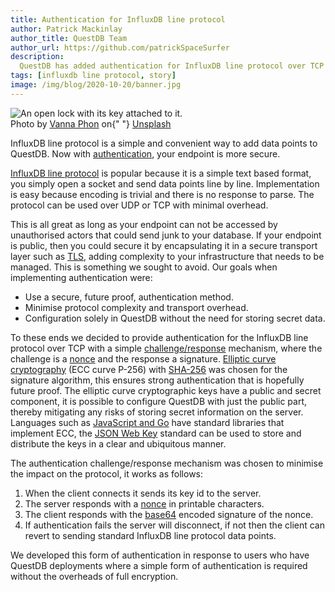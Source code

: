 ```yaml
---
title: Authentication for InfluxDB line protocol
author: Patrick Mackinlay
author_title: QuestDB Team
author_url: https://github.com/patrickSpaceSurfer
description:
  QuestDB has added authentication for InfluxDB line protocol over TCP
tags: [influxdb line protocol, story]
image: /img/blog/2020-10-20/banner.jpg
---
```


<div
  className="banner"
  style={{ fontSize: "14px", marginBottom: "1rem", textAlign: "center" }}
>
  <img
    alt="An open lock with its key attached to it."
    src="/img/blog/2020-10-20/banner.jpg"
  />
  <div>
    Photo by <a href="https://unsplash.com/photos/hRXIKdxoaPo">Vanna Phon</a> on{" "}
    <a href="https://unsplash.com">Unsplash</a>
  </div>
</div>

InfluxDB line protocol is a simple and convenient way to add data points to
QuestDB. Now with
[authentication](/docs/reference/api/influxdb/#authentication), your endpoint is
more secure.

<!--truncate-->

[InfluxDB line protocol](/docs/reference/api/influxdb) is popular because it is
a simple text based format, you simply open a socket and send data points line
by line. Implementation is easy because encoding is trivial and there is no
response to parse. The protocol can be used over UDP or TCP with minimal
overhead.

This is all great as long as your endpoint can not be accessed by unauthorised
actors that could send junk to your database. If your endpoint is public, then
you could secure it by encapsulating it in a secure transport layer such as
[TLS](https://en.wikipedia.org/wiki/Transport_Layer_Security), adding complexity
to your infrastructure that needs to be managed. This is something we sought to
avoid. Our goals when implementing authentication were:

- Use a secure, future proof, authentication method.
- Minimise protocol complexity and transport overhead.
- Configuration solely in QuestDB without the need for storing secret data.

To these ends we decided to provide authentication for the InfluxDB line
protocol over TCP with a simple
[challenge/response](https://en.wikipedia.org/wiki/Challenge%E2%80%93response_authentication)
mechanism, where the challenge is a
[nonce](https://en.wikipedia.org/wiki/Cryptographic_nonce) and the response a
signature.
[Elliptic curve cryptography](https://en.wikipedia.org/wiki/Elliptic-curve_cryptography)
(ECC curve P-256) with [SHA-256](https://en.wikipedia.org/wiki/SHA-2) was chosen
for the signature algorithm, this ensures strong authentication that is
hopefully future proof. The elliptic curve cryptographic keys have a public and
secret component, it is possible to configure QuestDB with just the public part,
thereby mitigating any risks of storing secret information on the server.
Languages such as
[JavaScript and Go](/docs/develop/insert-data/#influxdb-line-protocol) have
standard libraries that implement ECC, the
[JSON Web Key](https://tools.ietf.org/html/rfc7517) standard can be used to
store and distribute the keys in a clear and ubiquitous manner.

The authentication challenge/response mechanism was chosen to minimise the
impact on the protocol, it works as follows:

1. When the client connects it sends its key id to the server.
2. The server responds with a
   [nonce](https://en.wikipedia.org/wiki/Cryptographic_nonce) in printable
   characters.
3. The client responds with the [base64](https://en.wikipedia.org/wiki/Base64)
   encoded signature of the nonce.
4. If authentication fails the server will disconnect, if not then the client
   can revert to sending standard InfluxDB line protocol data points.

We developed this form of authentication in response to users who have QuestDB
deployments where a simple form of authentication is required without the
overheads of full encryption.
